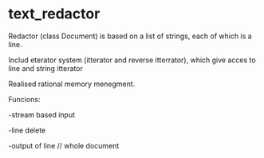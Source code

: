 # text_redactor

Redactor (class Document) is based on a list of strings, each of which is a line.

Includ eterator system (itterator and reverse itterrator), which give acces to line and string itterator

Realised rational memory menegment.

Funcions:

  -stream based input
  
  -line delete
  
  -output of line // whole document
